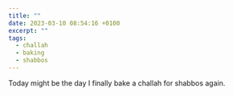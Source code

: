 ```yaml
---
title: ""
date: 2023-03-10 08:54:16 +0100
excerpt: ""
tags:
  - challah
  - baking
  - shabbos
---
```


Today might be the day I finally bake a challah for shabbos again.
